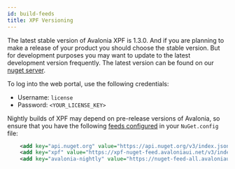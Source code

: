 ```yaml
---
id: build-feeds
title: XPF Versioning
---
```


The latest stable version of Avalonia XPF is 1.3.0. And if you are planning to make a release of your product you should choose the stable version. But for development purposes you may want to update to the latest development version frequently. The latest version can be found on our [nuget server](https://xpf-nuget-feed.avaloniaui.net/packages/xpf.sdk).

To log into the web portal, use the following credentials:

- Username: `license`
- Password: `<YOUR_LICENSE_KEY>`

Nightly builds of XPF may depend on pre-release versions of Avalonia, so ensure that you have the following [feeds configured](getting-started#step-2-add-a-nugetconfig) in your `NuGet.config` file:

```xml
    <add key="api.nuget.org" value="https://api.nuget.org/v3/index.json" />
    <add key="xpf" value="https://xpf-nuget-feed.avaloniaui.net/v3/index.json" />
    <add key="avalonia-nightly" value="https://nuget-feed-all.avaloniaui.net/v3/index.json" />
```
